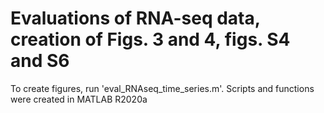 # Evaluations of RNA-seq data, creation of Figs. 3 and 4, figs. S4 and S6
To create figures, run 'eval_RNAseq_time_series.m'.
Scripts and functions were created in MATLAB R2020a
